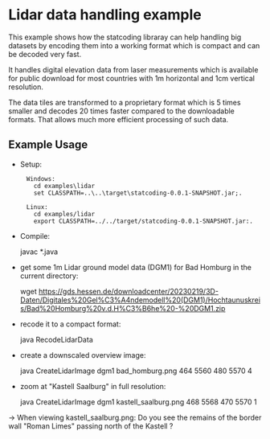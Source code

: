 Lidar data handling example
===========================

This example shows how the statcoding libraray can help handling big datasets
by encoding them into a working format which is compact and can be decoded very fast.

It handles digital elevation data from laser measurements which is available
for public download for most countries with 1m horizontal and 1cm vertical resolution.

The data tiles are transformed to a proprietary format which is
5 times smaller and decodes 20 times faster compared to the downloadable
formats. That allows much more efficient processing of such data.


Example Usage
-------------

 - Setup:

```
     Windows:
       cd examples\lidar
       set CLASSPATH=..\..\target\statcoding-0.0.1-SNAPSHOT.jar;.

     Linux:
       cd examples/lidar
       export CLASSPATH=../../target/statcoding-0.0.1-SNAPSHOT.jar:.
``` 

 - Compile:

   javac *.java
 

 - get some 1m Lidar ground model data (DGM1) for Bad Homburg in the current directory:

   wget https://gds.hessen.de/downloadcenter/20230219/3D-Daten/Digitales%20Gel%C3%A4ndemodell%20(DGM1)/Hochtaunuskreis/Bad%20Homburg%20v.d.H%C3%B6he%20-%20DGM1.zip
   

 - recode it to a compact format:

   java RecodeLidarData


 - create a downscaled overview image:

   java CreateLidarImage dgm1 bad_homburg.png 464 5560 480 5570 4


 - zoom at "Kastell Saalburg" in full resolution:

   java CreateLidarImage dgm1 kastell_saalburg.png 468 5568 470 5570 1


  -> When viewing kastell_saalburg.png: Do you see the remains of the border wall "Roman Limes" passing north of the Kastell ?

